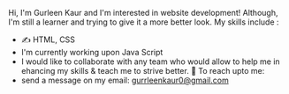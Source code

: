 Hi, I'm Gurleen Kaur and I'm interested in website development! Although, I'm still a learner and trying to give it a more better look.
My skills include :
- ✍️ HTML, CSS
- I'm currently working upon Java Script
- I would like to collaborate with any team who would allow to help me in ehancing my skills & teach me to strive better.
📧 To reach upto me:
- send a message on my email: gurrleenkaur0@gmail.com


<!---
gurleen2003/gurleen2003 is a ✨ special ✨ repository because its `README.md` (this file) appears on your GitHub profile.
You can click the Preview link to take a look at your changes.
--->
